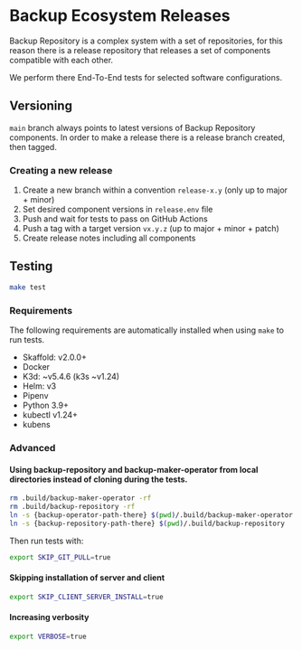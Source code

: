 Backup Ecosystem Releases
=========================

Backup Repository is a complex system with a set of repositories, for this reason there is a release repository that releases a set of components compatible with each other.

We perform there End-To-End tests for selected software configurations.

Versioning
----------

`main` branch always points to latest versions of Backup Repository components.
In order to make a release there is a release branch created, then tagged.

### Creating a new release

1. Create a new branch within a convention `release-x.y` (only up to major + minor)
2. Set desired component versions in `release.env` file
3. Push and wait for tests to pass on GitHub Actions
4. Push a tag with a target version `vx.y.z` (up to major + minor + patch)
5. Create release notes including all components

Testing
-------

```bash
make test
```

### Requirements

The following requirements are automatically installed when using `make` to run tests.

- Skaffold: v2.0.0+
- Docker
- K3d: ~v5.4.6 (k3s ~v1.24)
- Helm: v3
- Pipenv
- Python 3.9+
- kubectl v1.24+
- kubens


### Advanced

#### Using backup-repository and backup-maker-operator from local directories instead of cloning during the tests.

```bash
rm .build/backup-maker-operator -rf
rm .build/backup-repository -rf
ln -s {backup-operator-path-there} $(pwd)/.build/backup-maker-operator
ln -s {backup-repository-path-there} $(pwd)/.build/backup-repository
```

Then run tests with:
```bash
export SKIP_GIT_PULL=true
```

#### Skipping installation of server and client

```bash
export SKIP_CLIENT_SERVER_INSTALL=true
```

#### Increasing verbosity

```bash
export VERBOSE=true
```
